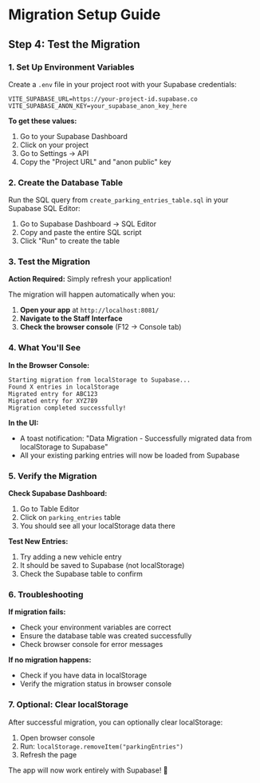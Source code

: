 # Migration Setup Guide

## Step 4: Test the Migration

### 1. Set Up Environment Variables

Create a `.env` file in your project root with your Supabase credentials:

```env
VITE_SUPABASE_URL=https://your-project-id.supabase.co
VITE_SUPABASE_ANON_KEY=your_supabase_anon_key_here
```

**To get these values:**
1. Go to your Supabase Dashboard
2. Click on your project
3. Go to Settings → API
4. Copy the "Project URL" and "anon public" key

### 2. Create the Database Table

Run the SQL query from `create_parking_entries_table.sql` in your Supabase SQL Editor:

1. Go to Supabase Dashboard → SQL Editor
2. Copy and paste the entire SQL script
3. Click "Run" to create the table

### 3. Test the Migration

**Action Required:** Simply refresh your application!

The migration will happen automatically when you:

1. **Open your app** at `http://localhost:8081/`
2. **Navigate to the Staff Interface**
3. **Check the browser console** (F12 → Console tab)

### 4. What You'll See

**In the Browser Console:**
```
Starting migration from localStorage to Supabase...
Found X entries in localStorage
Migrated entry for ABC123
Migrated entry for XYZ789
Migration completed successfully!
```

**In the UI:**
- A toast notification: "Data Migration - Successfully migrated data from localStorage to Supabase"
- All your existing parking entries will now be loaded from Supabase

### 5. Verify the Migration

**Check Supabase Dashboard:**
1. Go to Table Editor
2. Click on `parking_entries` table
3. You should see all your localStorage data there

**Test New Entries:**
1. Try adding a new vehicle entry
2. It should be saved to Supabase (not localStorage)
3. Check the Supabase table to confirm

### 6. Troubleshooting

**If migration fails:**
- Check your environment variables are correct
- Ensure the database table was created successfully
- Check browser console for error messages

**If no migration happens:**
- Check if you have data in localStorage
- Verify the migration status in browser console

### 7. Optional: Clear localStorage

After successful migration, you can optionally clear localStorage:
1. Open browser console
2. Run: `localStorage.removeItem("parkingEntries")`
3. Refresh the page

The app will now work entirely with Supabase! 🎉 